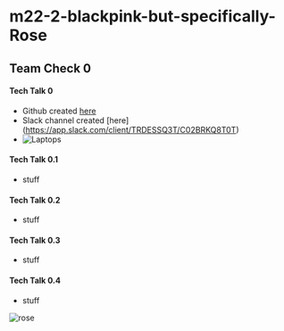 # m22-2-blackpink-but-specifically-Rose

## Team Check 0
#### Tech Talk 0
- Github created [here](https://github.com/zenxha/m22-2-blackpink-but-specifically-Rose)
- Slack channel created [here] (https://app.slack.com/client/TRDESSQ3T/C02BRKQ8T0T)
- ![Laptops](https://files.slack.com/files-pri/TRDESSQ3T-F02BVEMFQEA/image_from_ios.jpg)
#### Tech Talk 0.1
- stuff
#### Tech Talk 0.2
- stuff
#### Tech Talk 0.3
- stuff
#### Tech Talk 0.4
- stuff

![rose](https://fc-195d3.kxcdn.com/wp-content/uploads/2019/06/Rose-Fresh-Cherry-White-Dress-Inspiration-2.jpg)

